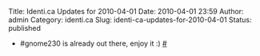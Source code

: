 Title: Identi.ca Updates for 2010-04-01
Date: 2010-04-01 23:59
Author: admin
Category: identi.ca
Slug: identi-ca-updates-for-2010-04-01
Status: published

- \#gnome230 is already out there, enjoy it :) [\#](http://identi.ca/notice/26804183)
